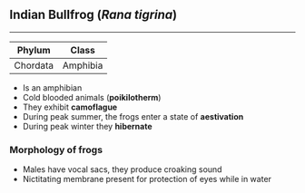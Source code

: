 
## Indian Bullfrog (*Rana tigrina*)
---

| Phylum   | Class    |
| -------- | -------- |
| Chordata | Amphibia |

- Is an amphibian
- Cold blooded animals (**poikilotherm**)
- They exhibit **camoflague** 
- During peak summer, the frogs  enter a state of **aestivation**
- During peak winter they **hibernate**

### Morphology of frogs
- Males have vocal sacs, they produce croaking sound
- Nictitating membrane present for protection of eyes while in water

